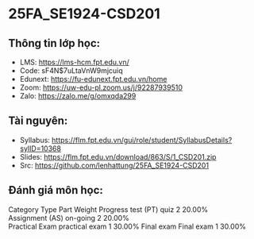 # 25FA_SE1924-CSD201

## Thông tin lớp học:

* LMS: https://lms-hcm.fpt.edu.vn/
* Code: sF4N$7uLtaVnW9mjcuiq
* Edunext: https://fu-edunext.fpt.edu.vn/home
* Zoom: https://uw-edu-pl.zoom.us/j/92287939510
* Zalo: https://zalo.me/g/omxqda299

## Tài nguyên:

* Syllabus: https://flm.fpt.edu.vn/gui/role/student/SyllabusDetails?sylID=10368
* Slides: https://flm.fpt.edu.vn/download/863/S/1_CSD201.zip
* Src: https://github.com/lenhattung/25FA_SE1924-CSD201

## Đánh giá môn học:

Category	Type	Part	Weight
Progress test (PT)	quiz	2	20.00%	
Assignment (AS)	on-going	2	20.00%	
Practical Exam	practical exam	1	30.00%
Final exam	Final exam	1	30.00%

